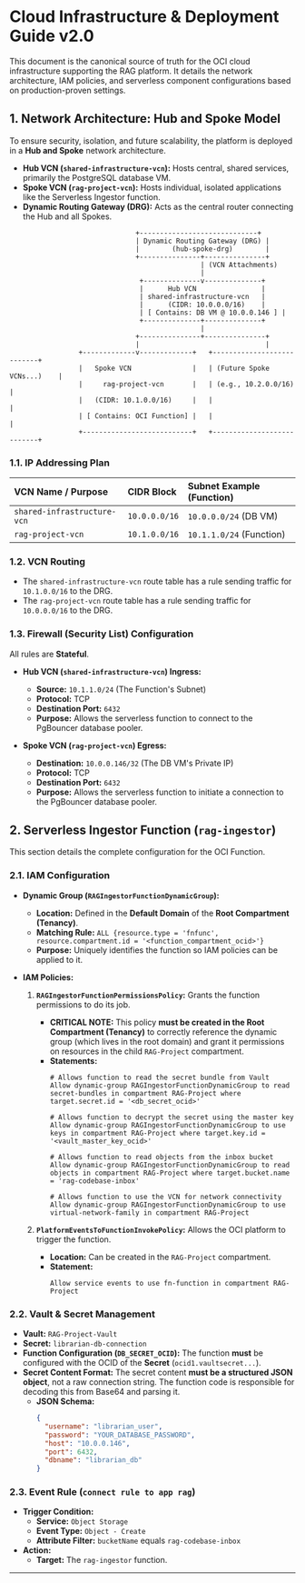# Cloud Infrastructure & Deployment Guide v2.0

This document is the canonical source of truth for the OCI cloud infrastructure supporting the RAG platform. It details the network architecture, IAM policies, and serverless component configurations based on production-proven settings.

## 1. Network Architecture: Hub and Spoke Model

To ensure security, isolation, and future scalability, the platform is deployed in a **Hub and Spoke** network architecture.

-   **Hub VCN (`shared-infrastructure-vcn`):** Hosts central, shared services, primarily the PostgreSQL database VM.
-   **Spoke VCN (`rag-project-vcn`):** Hosts individual, isolated applications like the Serverless Ingestor function.
-   **Dynamic Routing Gateway (DRG):** Acts as the central router connecting the Hub and all Spokes.

```
                               +-----------------------------+
                               | Dynamic Routing Gateway (DRG) |
                               |        (hub-spoke-drg)        |
                               +---------------+---------------+
                                               | (VCN Attachments)
                                               |
                                +--------------v--------------+
                                |      Hub VCN                |
                                | shared-infrastructure-vcn   |
                                |      (CIDR: 10.0.0.0/16)    |
                                | [ Contains: DB VM @ 10.0.0.146 ] |
                                +--------------+--------------+
                                               |
                               +---------------+---------------+
                               |                               |
                 +-------------v-------------+   +---------------------------+
                 |   Spoke VCN               |   | (Future Spoke VCNs...)    |
                 |     rag-project-vcn       |   | (e.g., 10.2.0.0/16)       |
                 |   (CIDR: 10.1.0.0/16)     |   |                           |
                 | [ Contains: OCI Function] |   |                           |
                 +---------------------------+   +---------------------------+
```

### 1.1. IP Addressing Plan

| VCN Name / Purpose       | CIDR Block    | Subnet Example (Function) |
| :----------------------- | :------------ | :------------------------ |
| `shared-infrastructure-vcn` | `10.0.0.0/16` | `10.0.0.0/24` (DB VM)     |
| `rag-project-vcn`        | `10.1.0.0/16` | `10.1.1.0/24` (Function)  |

### 1.2. VCN Routing

-   The `shared-infrastructure-vcn` route table has a rule sending traffic for `10.1.0.0/16` to the DRG.
-   The `rag-project-vcn` route table has a rule sending traffic for `10.0.0.0/16` to the DRG.

### 1.3. Firewall (Security List) Configuration

All rules are **Stateful**.

-   **Hub VCN (`shared-infrastructure-vcn`) Ingress:**
    -   **Source:** `10.1.1.0/24` (The Function's Subnet)
    -   **Protocol:** TCP
    -   **Destination Port:** `6432`
    -   **Purpose:** Allows the serverless function to connect to the PgBouncer database pooler.

-   **Spoke VCN (`rag-project-vcn`) Egress:**
    -   **Destination:** `10.0.0.146/32` (The DB VM's Private IP)
    -   **Protocol:** TCP
    -   **Destination Port:** `6432`
    -   **Purpose:** Allows the serverless function to initiate a connection to the PgBouncer database pooler.

## 2. Serverless Ingestor Function (`rag-ingestor`)

This section details the complete configuration for the OCI Function.

### 2.1. IAM Configuration

-   **Dynamic Group (`RAGIngestorFunctionDynamicGroup`):**
    -   **Location:** Defined in the **Default Domain** of the **Root Compartment (Tenancy)**.
    -   **Matching Rule:** `ALL {resource.type = 'fnfunc', resource.compartment.id = '<function_compartment_ocid>'}`
    -   **Purpose:** Uniquely identifies the function so IAM policies can be applied to it.

-   **IAM Policies:**
    1.  **`RAGIngestorFunctionPermissionsPolicy`:** Grants the function permissions to do its job.
        -   **CRITICAL NOTE:** This policy **must be created in the Root Compartment (Tenancy)** to correctly reference the dynamic group (which lives in the root domain) and grant it permissions on resources in the child `RAG-Project` compartment.
        -   **Statements:**
            ```
            # Allows function to read the secret bundle from Vault
            Allow dynamic-group RAGIngestorFunctionDynamicGroup to read secret-bundles in compartment RAG-Project where target.secret.id = '<db_secret_ocid>'

            # Allows function to decrypt the secret using the master key
            Allow dynamic-group RAGIngestorFunctionDynamicGroup to use keys in compartment RAG-Project where target.key.id = '<vault_master_key_ocid>'

            # Allows function to read objects from the inbox bucket
            Allow dynamic-group RAGIngestorFunctionDynamicGroup to read objects in compartment RAG-Project where target.bucket.name = 'rag-codebase-inbox'

            # Allows function to use the VCN for network connectivity
            Allow dynamic-group RAGIngestorFunctionDynamicGroup to use virtual-network-family in compartment RAG-Project
            ```

    2.  **`PlatformEventsToFunctionInvokePolicy`:** Allows the OCI platform to trigger the function.
        -   **Location:** Can be created in the `RAG-Project` compartment.
        -   **Statement:**
            ```
            Allow service events to use fn-function in compartment RAG-Project
            ```

### 2.2. Vault & Secret Management

-   **Vault:** `RAG-Project-Vault`
-   **Secret:** `librarian-db-connection`
-   **Function Configuration (`DB_SECRET_OCID`):** The function **must** be configured with the OCID of the **Secret** (`ocid1.vaultsecret...`).
-   **Secret Content Format:** The secret content **must be a structured JSON object**, not a raw connection string. The function code is responsible for decoding this from Base64 and parsing it.
    -   **JSON Schema:**
        ```json
        {
          "username": "librarian_user",
          "password": "YOUR_DATABASE_PASSWORD",
          "host": "10.0.0.146",
          "port": 6432,
          "dbname": "librarian_db"
        }
        ```

### 2.3. Event Rule (`connect rule to app rag`)

-   **Trigger Condition:**
    -   **Service:** `Object Storage`
    -   **Event Type:** `Object - Create`
    -   **Attribute Filter:** `bucketName` equals `rag-codebase-inbox`
-   **Action:**
    -   **Target:** The `rag-ingestor` function.

---
